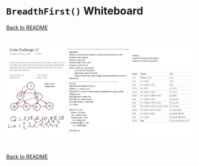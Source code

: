 # `BreadthFirst()` Whiteboard
[Back to README](./../README.md#breadthfirst)

<br>

![breadth-first whiteboard](assets/breadth-first.png)

<br>

[Back to README](./../README.md#breadthfirst)
